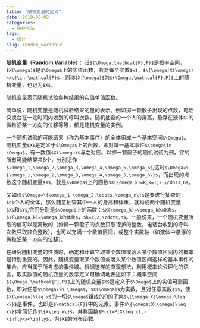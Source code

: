 ```yaml
---
title: "随机变量的定义"
date: 2019-06-02
categories:
  - 统计方法
tags:
  - 统计
slug: random_variable
---
```


**随机变量（Random Variable）：** 设`$(\Omega,\mathcal{F},P)$`是概率空间，`$X(\omega)$`是`$\Omega$`上的实值函数，若对每个实数`$x$`，`$\{\omega|X(\omega)<x\}\in \mathcal{F}$`，则称`$X(\omega)$`为`$(\Omega,\mathcal{F},P)$`上的随机变量，也记为`$X$`。

随机变量表示随机试验各种结果的实值单值函数。

简单说，随机变量是随机试验结果的量的表示。例如掷一颗骰子出现的点数，电话交换台在一定时间内收到的呼叫次数，随机抽查的一个人的身高，悬浮在液体中的微粒沿某一方向的位移等等，都是随机变量的实例。

一个随机试验的可能结果（称为基本事件）的全体组成一个基本空间`$\Omega$`。随机变量`$X$`是定义于`$\Omega$`上的函数，即对每一基本事件`$\omega\in \Omega$`，有一数值`$X(\omega)$`与之对应。以掷一颗骰子的随机试验为例，它的所有可能结果共6个，分别记作`$\omega_1,\omega_2,\omega_3,\omega_4,\omega_5,\omega_6$`,这时`$\Omega=\{\omega_1,\omega_2,\omega_3,\omega_4,\omega_5,\omega_6\}$`，而出现的点数这个随机变量`$X$`，就是`$\Omega$`上的函数`$X(\omega_k)=k,k=1,2,\cdots,6$`。

又如设`$\Omega=\{\omega_1,\omega_2,\cdots,\omega_n\}$`是要进行抽查的`$n$`个人的全体，那么随意抽查其中一人的身高和体重，就构成两个随机变量`$X$`和`$Y$`,它们分别是`$\Omega$`上的函数：`$X(\omega_k)=\omega_k的身高$`，`$Y(\omega_k)=\omega_k的体重$`，`$k=1,2,\cdots,n$`。一般说来，一个随机变量所取的值可以是离散的（如掷一颗骰子的点数只取1到6的整数，电话台收到的呼叫次数只取非负整数），也可以充满一个数值区间，或整个实数轴（如液体中悬浮的微粒沿某一方向的位移）。

在研究随机变量的性质时，确定和计算它取某个数值或落入某个数值区间内的概率是特别重要的。因此，随机变量取某个数值或落入某个数值区间这样的基本事件的集合，应当属于所考虑的事件域。根据这样的直观想法，利用概率论公理化的语言，取实数值的随机变量的数学定义可确切地表述如下：概率空间`$(\Omega,\mathcal{F},P)$`上的随机变量`$X$`是定义于`$\Omega$`上的实值可测函数，即对任意`$\omega\in \Omega$`，`$X(\omega)$`为实数，且对任意实数`$x$`，使`$X(\omega)\leq x$`的一切`$\omega$`组成的Ω的子集`$\{\omega:X(\omega)\leq x\}$`是事件，也即是`$\mathcal{F}$`中的元素。事件`$\{\omega:X(\omega)\leq x\}$`常简记作`$\{X\leq x\}$`，并称函数`$F(x)=P(X\leq x),-\infty<x<\infty$`，为`$X$`的分布函数。